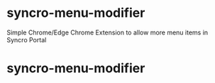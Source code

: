 ﻿# syncro-menu-modifier
 Simple Chrome/Edge Chrome Extension to allow more menu items in Syncro Portal
# syncro-menu-modifier
